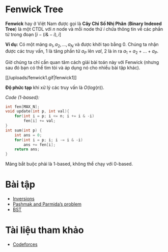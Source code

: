 # Fenwick Tree

**Fenwick** hay ở Việt Nam được gọi là **Cây Chỉ Số Nhị Phân** (**Binary Indexed Tree**) là một CTDL với $n$ node và mỗi node thứ $i$ chứa thông tin về các phần tử trong đoạn $[i - (i \& -i), i]$

**Ví dụ:** Có một mảng $a_1,a_2,...,a_N$ và được khởi tạo bằng 0. Chúng ta nhận được các truy vấn, 1 là tăng phần tử $a_P$ lên $val$, 2 là in ra $a_1+a_2+...+a_P$.

Giờ chúng ta chỉ cần quan tâm cách giải bài toán này với Fenwick (nhưng sau đó bạn có thể tìm tòi và áp dụng nó cho nhiều bài tập khác).

[[/uploads/fenwick1.gif|fenwick1]]

**Độ phức tạp** khi xử lý các truy vấn là $O(log(n))$.

_Code (1-based):_

```cpp
int fen[MAX_N];
void update(int p, int val){
    for(int i = p; i <= n; i += i & -i)
        fen[i] += val;
}
int sum(int p) {
    int ans = 0;
    for(int i = p; i; i -= i & -i)
        ans += fen[i];
    return ans;
}
```

Mảng bắt buộc phải là 1-based, không thể chạy với 0-based.

# Bài tập

- [Inversions](http://acm.sgu.ru/problem.php?contest=0&problem=180)
- [Pashmak and Parmida’s problem](http://codeforces.com/contest/459/problem/D)
- [BST](http://hsin.hr/coci/archive/2008_2009/contest3_tasks.pdf)

# Tài liệu tham khảo

- [Codeforces](http://codeforces.com/blog/entry/15729)
